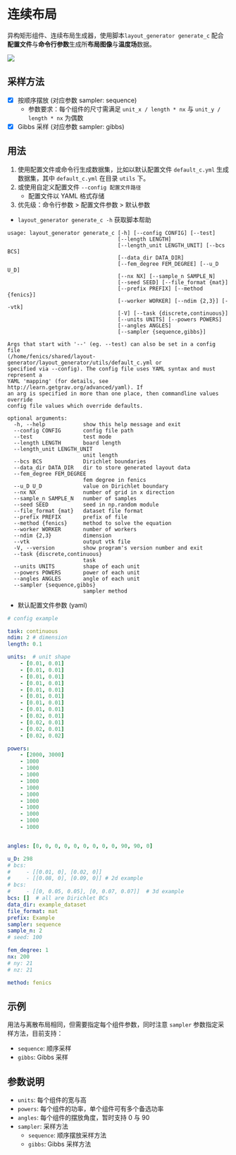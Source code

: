 # 连续布局

异构矩形组件、连续布局生成器，使用脚本`layout_generator generate_c` 配合**配置文件**与**命令行参数**生成所**布局图像**与**温度场**数据。

![](https://ftp.bmp.ovh/imgs/2020/04/2c311a93f5976d57.png)

## 采样方法

- [x] 按顺序摆放 (对应参数 sampler: sequence)
  - 参数要求：每个组件的尺寸需满足 `unit_x / length * nx` 与 `unit_y / length * nx` 为偶数
- [x] Gibbs 采样 (对应参数 sampler: gibbs)

## 用法

1. 使用配置文件或命令行生成数据集，比如以默认配置文件 `default_c.yml` 生成数据集，其中 `default_c.yml` 在目录 `utils` 下。
1. 或使用自定义配置文件 `--config 配置文件路径`
   - 配置文件以 YAML 格式存储
1. 优先级：命令行参数 > 配置文件参数 > 默认参数
- `layout_generator generate_c -h` 获取脚本帮助

```text
usage: layout_generator generate_c [-h] [--config CONFIG] [--test]
                                   [--length LENGTH]
                                   [--length_unit LENGTH_UNIT] [--bcs BCS]
                                   [--data_dir DATA_DIR]
                                   [--fem_degree FEM_DEGREE] [--u_D U_D]
                                   [--nx NX] [--sample_n SAMPLE_N]
                                   [--seed SEED] [--file_format {mat}]
                                   [--prefix PREFIX] [--method {fenics}]
                                   [--worker WORKER] [--ndim {2,3}] [--vtk]
                                   [-V] [--task {discrete,continuous}]
                                   [--units UNITS] [--powers POWERS]
                                   [--angles ANGLES]
                                   [--sampler {sequence,gibbs}]

Args that start with '--' (eg. --test) can also be set in a config file
(/home/fenics/shared/layout-generator/layout_generator/utils/default_c.yml or
specified via --config). The config file uses YAML syntax and must represent a
YAML 'mapping' (for details, see http://learn.getgrav.org/advanced/yaml). If
an arg is specified in more than one place, then commandline values override
config file values which override defaults.

optional arguments:
  -h, --help            show this help message and exit
  --config CONFIG       config file path
  --test                test mode
  --length LENGTH       board length
  --length_unit LENGTH_UNIT
                        unit length
  --bcs BCS             Dirichlet boundaries
  --data_dir DATA_DIR   dir to store generated layout data
  --fem_degree FEM_DEGREE
                        fem degree in fenics
  --u_D U_D             value on Dirichlet boundary
  --nx NX               number of grid in x direction
  --sample_n SAMPLE_N   number of samples
  --seed SEED           seed in np.random module
  --file_format {mat}   dataset file format
  --prefix PREFIX       prefix of file
  --method {fenics}     method to solve the equation
  --worker WORKER       number of workers
  --ndim {2,3}          dimension
  --vtk                 output vtk file
  -V, --version         show program's version number and exit
  --task {discrete,continuous}
                        task
  --units UNITS         shape of each unit
  --powers POWERS       power of each unit
  --angles ANGLES       angle of each unit
  --sampler {sequence,gibbs}
                        sampler method
```

- 默认配置文件参数 (yaml)

```yaml
# config example

task: continuous
ndim: 2 # dimension
length: 0.1

units:  # unit shape
    - [0.01, 0.01]
    - [0.01, 0.01]
    - [0.01, 0.01]
    - [0.01, 0.01]
    - [0.01, 0.01]
    - [0.01, 0.01]
    - [0.01, 0.01]
    - [0.01, 0.01]
    - [0.02, 0.01]
    - [0.02, 0.01]
    - [0.02, 0.01]
    - [0.02, 0.02]

powers:
    - [2000, 3000]
    - 1000
    - 1000
    - 1000
    - 1000
    - 1000
    - 1000
    - 1000
    - 1000
    - 1000
    - 1000
    - 1000


angles: [0, 0, 0, 0, 0, 0, 0, 0, 0, 90, 90, 0]

u_D: 298
# bcs: 
#     - [[0.01, 0], [0.02, 0]]
#     - [[0.08, 0], [0.09, 0]] # 2d example
# bcs:
#     - [[0, 0.05, 0.05], [0, 0.07, 0.07]]  # 3d example
bcs: []  # all are Dirichlet BCs
data_dir: example_dataset
file_format: mat
prefix: Example
sampler: sequence
sample_n: 2
# seed: 100

fem_degree: 1
nx: 200
# ny: 21
# nz: 21

method: fenics
```

## 示例

用法与离散布局相同，但需要指定每个组件参数，同时注意 `sampler` 参数指定采样方法，目前支持：
- `sequence`: 顺序采样
- `gibbs`: Gibbs 采样

## 参数说明

- `units`: 每个组件的宽与高
- `powers`: 每个组件的功率，单个组件可有多个备选功率
- `angles`: 每个组件的摆放角度，暂时支持 0 与 90
- `sampler`: 采样方法
  - `sequence`: 顺序摆放采样方法
  - `gibbs`: Gibbs 采样方法 
